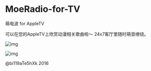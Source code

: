 # MoeRadio-for-TV
萌电波 for AppleTV

可以在您的AppleTV上欣赏动漫相关歌曲啦～
24x7客厅里随时萌音缭绕。


![img](http://a5.mzstatic.com/us/r30/Purple69/v4/45/e3/33/45e333ea-1872-f008-5642-881d78e264d8/sc720x405.jpeg)

![img](http://a2.mzstatic.com/us/r30/Purple69/v4/1a/8f/a5/1a8fa5d9-4bdb-f37d-7421-5cf27865e66c/sc720x405.jpeg)

@bi119aTe5hXk 2016